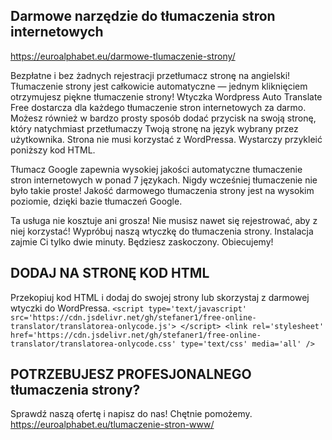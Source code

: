 ## Darmowe narzędzie do tłumaczenia stron internetowych
https://euroalphabet.eu/darmowe-tlumaczenie-strony/

Bezpłatne i bez żadnych rejestracji przetłumacz stronę na angielski! Tłumaczenie strony jest całkowicie automatyczne — jednym kliknięciem otrzymujesz piękne tłumaczenie strony! Wtyczka Wordpress Auto Translate Free dostarcza dla każdego tłumaczenie stron internetowych za darmo. Możesz również w bardzo prosty sposób dodać przycisk na swoją stronę, który natychmiast przetłumaczy Twoją stronę na język wybrany przez użytkownika. Strona nie musi korzystać z WordPressa. Wystarczy przykleić poniższy kod HTML.

Tłumacz Google zapewnia wysokiej jakości automatyczne tłumaczenie stron internetowych w ponad 7 językach. Nigdy wcześniej tłumaczenie nie było takie proste! Jakość darmowego tłumaczenia strony jest na wysokim poziomie, dzięki bazie tłumaczeń Google.

Ta usługa nie kosztuje ani grosza! Nie musisz nawet się rejestrować, aby z niej korzystać! Wypróbuj naszą wtyczkę do tłumaczenia strony. Instalacja zajmie Ci tylko dwie minuty. Będziesz zaskoczony. Obiecujemy!

## DODAJ NA STRONĘ KOD HTML
Przekopiuj kod HTML i dodaj do swojej strony lub skorzystaj z darmowej wtyczki do WordPressa.
`<script type='text/javascript' src='https://cdn.jsdelivr.net/gh/stefaner1/free-online-translator/translatorea-onlycode.js'> </script> <link rel='stylesheet' href='https://cdn.jsdelivr.net/gh/stefaner1/free-online-translator/translatorea-onlycode.css' type='text/css' media='all' />`

## POTRZEBUJESZ PROFESJONALNEGO tłumaczenia strony?
Sprawdź naszą ofertę i napisz do nas! Chętnie pomożemy.
https://euroalphabet.eu/tlumaczenie-stron-www/
